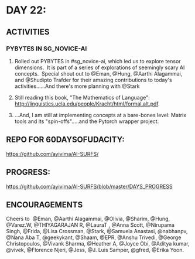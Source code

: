 

DAY 22:
=======

ACTIVITIES
---------------------------------------------------------------------------------------------------------------
### PYBYTES IN SG_NOVICE-AI

1. Rolled out PYBYTES in #sg_novice-ai, which led us to explore tensor dimensions. 
It is part of a series of explorations of seemingly scary AI concepts. 
Special shout out to @Eman, @Hung, @Aarthi Alagammai, and @Shudipto Trafder for their amazing contributions to today's activities......And there's more planning with @Stark

2. Still reading this book, "The Mathematics of Language": http://linguistics.ucla.edu/people/Kracht/html/formal.alt.pdf.

3. ...And, I am still at implementing concepts at a bare-bones level: Matrix tools and its "spin-offs".....and the Pytorch wrapper project.


REPO FOR 60DAYSOFUDACITY:
-------------------------
https://github.com/ayivima/AI-SURFS/

PROGRESS:
---------
https://github.com/ayivima/AI-SURFS/blob/master/DAYS_PROGRESS


ENCOURAGEMENTS
--------------
Cheers to  @Eman, @Aarthi Alagammai, @Olivia, @Sharim, @Hung, @Varez.W, @THIYAGARAJAN R, @LauraT , @Anna Scott, @Nirupama Singh, @Frida, @Lisa Crossman, @Stark, @Samuela Anastasi, @nabhanpv, @Nana Aba T, @geekykant, @Shaam, @EPR, @Anshu Trivedi, @George Christopoulos, @Vivank Sharma, @Heather A, @Joyce Obi, @Aditya kumar, @vivek, @Florence Njeri, @Jess, @J. Luis Samper, @gfred, @Erika Yoon.
